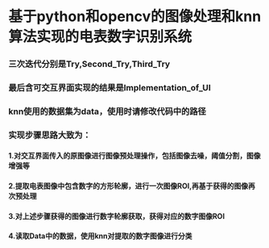 # 基于python和opencv的图像处理和knn算法实现的电表数字识别系统

### 三次迭代分别是Try,Second_Try,Third_Try

### 最后含可交互界面实现的结果是Implementation_of_UI

### knn使用的数据集为data，使用时请修改代码中的路径

### 实现步骤思路大致为：

#### 1.对交互界面传入的原图像进行图像预处理操作，包括图像去噪，阈值分割，图像增强等
#### 2.提取电表图像中包含数字的方形轮廓，进行一次图像ROI,再基于获得的图像再次预处理
#### 3.对上述步骤获得的图像进行数字轮廓获取，获得对应的数字图像ROI
#### 4.读取Data中的数据，使用knn对提取的数字图像进行分类
